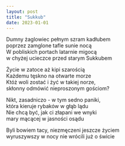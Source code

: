 ```yaml
---
layout: post
title: "Sukkub"
date: 2023-01-01
---
```


Dumny żaglowiec pełnym szram kadłubem  
poprzez zamglone tafle sunie nocą  
W pobliskich portach latarnie migocą  
w chyżej ucieczce przed starym Sukkubem

Życie w zatoce aż kipi szarością  
Każdemu tęskno na otwarte morze  
Któż woli zostać i żyć w takiej norze,  
skłonny odmówić nieproszonym gościom?

Nikt, zasadniczo - w tym sedno paniki,  
która kieruje rybaków w głąb lądu  
Nie chcą być, jak ci złapani we wnyki  
mary mącącej w jasności osądu

Byli bowiem tacy, niezmęczeni jeszcze życiem  
wyruszywszy w nocy nie wrócili już o świcie